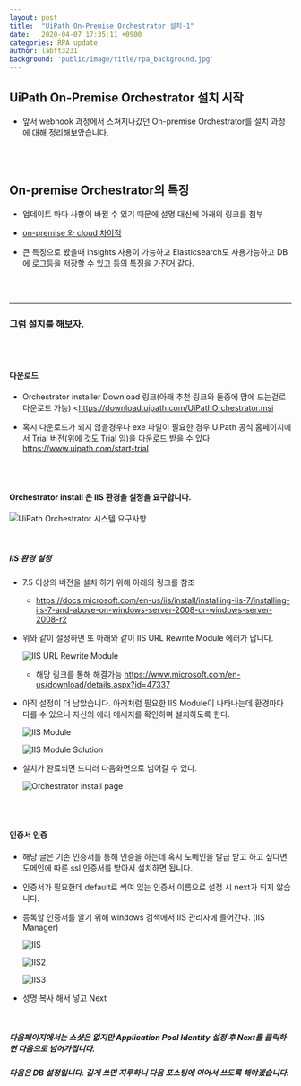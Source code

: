 ```yaml
---
layout: post
title:  "UiPath On-Premise Orchestrator 설치-1"
date:   2020-04-07 17:35:11 +0900
categories: RPA update
author: labft3231
background: 'public/image/title/rpa_background.jpg'
---
```


## UiPath On-Premise Orchestrator 설치 시작


- 앞서 webhook 과정에서 스쳐지나갔던 On-premise Orchestrator를 설치 과정에 대해 정리해보았습니다.

<br>
<br>

## On-premise Orchestrator의 특징

- 업데이트 마다 사항이 바뀔 수 있기 때문에 설명 대신에 아래의 링크를 첨부 

- [on-premise 와 cloud 차이점](https://docs.uipath.com/cloudplatform/docs/on-premises-vs-cloud-platform-orchestrator-features)

- 큰 특징으로 봤을때 insights 사용이 가능하고 Elasticsearch도 사용가능하고 DB에 로그등을 저장할 수 있고 등의 특징을 가진거 같다.

<br>
<br>

------------------------------------------

### 그럼 설치를 해보자.

<br>
<br>

#### 다운로드

- Orchestrator installer Download 링크(아래 추천 링크와 둘중에 맘에 드는걸로 다운로드 가능)  <https://download.uipath.com/UiPathOrchestrator.msi

- 혹시 다운로드가 되지 않을경우나 exe 파일이 필요한 경우 UiPath 공식 홈페이지에서 Trial 버전(위에 것도 Trial 임)을 다운로드 받을 수 있다 <https://www.uipath.com/start-trial>

<br>
<br>

#### Orchestrator install 은 IIS 환경을 설정을 요구합니다. 

![UiPath Orchestrator 시스템 요구사항](https://github.com/labft3231/labft3231.github.io/blob/master/public/posts/%EC%BA%A1%EC%B2%98.PNG?raw=true)

<br>

##### IIS 환경 설정

   - 7.5 이상의 버전을 설치 하기 위해 아래의 링크를 참조
      - <https://docs.microsoft.com/en-us/iis/install/installing-iis-7/installing-iis-7-and-above-on-windows-server-2008-or-windows-server-2008-r2>

   - 위와 같이 설정하면 또 아래와 같이 IIS URL Rewrite Module 에러가 납니다.

      ![IIS URL Rewrite Module](https://github.com/labft3231/labft3231.github.io/blob/master/public/posts/%EC%BA%A1%EC%B2%982.PNG?raw=true)

      - 해당 링크를 통해 해결가능 <https://www.microsoft.com/en-us/download/details.aspx?id=47337>

   - 아직 설정이 더 남았습니다. 아래처럼 필요한 IIS Module이 나타나는데 환경마다 다를 수 있으니 자신의 에러 메세지를 확인하여 설치하도록 한다.

      ![IIS Module](https://github.com/labft3231/labft3231.github.io/blob/master/public/posts/%EC%BA%A1%EC%B2%983.PNG?raw=true)

      ![IIS Module Solution](https://github.com/labft3231/labft3231.github.io/blob/master/public/posts/%EC%BA%A1%EC%B2%984.PNG?raw=true)



   - 설치가 완료되면 드디러 다음화면으로 넘어갈 수 있다. 

      ![Orchestrator install page](https://github.com/labft3231/labft3231.github.io/blob/master/public/posts/%EC%BA%A1%EC%B2%985.PNG?raw=true)

<br>
<br>

#### 인증서 인증

- 해당 글은 기존 인증서를 통해 인증을 하는데 혹시 도메인을 발급 받고 하고 싶다면 도메인에 따른 ssl 인증서를 받아서 설치하면 됩니다.

- 인증서가 필요한데 default로 씌여 있는 인증서 이름으로 설정 시 next가 되지 않습니다. 

- 등록할 인증서를 알기 위해 windows 검색에서 IIS 관리자에 들어간다. (IIS Manager)

   ![IIS](https://github.com/labft3231/labft3231.github.io/blob/master/public/posts/%EC%BA%A1%EC%B2%986.PNG?raw=true)

   ![IIS2](https://github.com/labft3231/labft3231.github.io/blob/master/public/posts/%EC%BA%A1%EC%B2%987.PNG?raw=true)

   ![IIS3](https://github.com/labft3231/labft3231.github.io/blob/master/public/posts/%EC%BA%A1%EC%B2%988.PNG?raw=true)

- 성명 복사 해서 넣고 Next

<br>

##### 다음페이지에서는 스샷은 없지만 Application Pool Identity 설정 후 Next를 클릭하면 다음으로 넘어가집니다.

##### 다음은 DB 설정입니다. 길게 쓰면 지루하니 다음 포스팅에 이어서 쓰도록 해야겠습니다.







